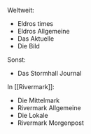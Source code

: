 Weltweit:
- Eldros times
- Eldros Allgemeine
- Das Aktuelle
- Die Bild

Sonst:
- Das Stormhall Journal

In [[Rivermark]]:
- Die Mittelmark
- Rivermark Allgemeine
- Die Lokale
- Rivermark Morgenpost

